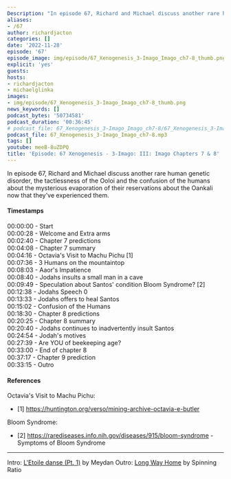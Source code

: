```yaml
---
Description: "In episode 67, Richard and Michael discuss another rare human genetic disorder, the tactlessness of the Ooloi and the confusion of the humans about the mysterious evaporation of their reservations about the Oankali now that they've experienced them."
aliases:
- /67
author: richardjacton
categories: []
date: '2022-11-28'
episode: '67'
episode_image: img/episode/67_Xenogenesis_3-Imago_Imago_ch7-8_thumb.png
explicit: 'yes'
guests:
hosts:
- richardjacton
- michaelglinka
images:
- img/episode/67_Xenogenesis_3-Imago_Imago_ch7-8_thumb.png
news_keywords: []
podcast_bytes: '50734581'
podcast_duration: '00:36:45'
# podcast_file: 67_Xenogenesis_3-Imago_Imago_ch7-8/67_Xenogenesis_3-Imago_Imago_ch7-8.mp3
podcast_file: 67_Xenogenesis_3-Imago_Imago_ch7-8.mp3
tags: []
youtube: meeB-8uZDPQ
title: 'Episode: 67 Xenogenesis - 3-Imago: III: Imago Chapters 7 & 8'
---
```


In episode 67, Richard and Michael discuss another rare human genetic disorder, the tactlessness of the Ooloi and the confusion of the humans about the mysterious evaporation of their reservations about the Oankali now that they've experienced them.

#### Timestamps

00:00:00 - Start\
00:00:28 - Welcome and Extra arms\
00:02:40 - Chapter 7 predictions\
00:04:08 - Chapter 7 summary\
00:04:16 - Octavia's Visit to Machu Pichu [1]\
00:07:36 - 3 Humans on the mountaintop\
00:08:03 - Aaor's Impatience\
00:08:40 - Jodahs insults a small man in a cave\
00:09:49 - Speculation about Santos' condition Bloom Syndrome? [2]\
00:12:38 - Jodahs Speech 0\
00:13:33 - Jodahs offers to heal Santos\
00:15:02 - Confusion of the Humans\
00:18:30 - Chapter 8 predictions\
00:20:25 - Chapter 8 summary\
00:20:40 - Jodahs continues to inadvertently insult Santos\
00:24:54 - Jodah's motives\
00:27:39 - Are YOU of beekeeping age?\
00:33:00 - End of chapter 8\
00:37:17 - Chapter 9 prediction\
00:33:15 - Outro

#### References

Octavia's Visit to Machu Pichu:
- [1] https://huntington.org/verso/mining-archive-octavia-e-butler

Bloom Syndrome:
- [2] https://rarediseases.info.nih.gov/diseases/915/bloom-syndrome - Symptoms of Bloom Syndrome

---
Intro: [L'Etoile danse (Pt. 1)](https://freemusicarchive.org/music/Meydan/Havor/6-_LEtoile_danse_Pt_1_1738) by Meydan
Outro: [Long Way Home](https://freemusicarchive.org/music/Spinning_Ratio/Long_Way_Home/Long_Way_Home) by Spinning Ratio
